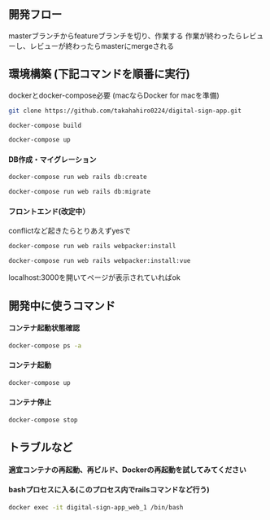 ## 開発フロー
masterブランチからfeatureブランチを切り、作業する
作業が終わったらレビューし、レビューが終わったらmasterにmergeされる

## 環境構築 (下記コマンドを順番に実行)
dockerとdocker-compose必要 (macならDocker for macを準備)
```bash
git clone https://github.com/takahahiro0224/digital-sign-app.git
```
```bash
docker-compose build
```
```bash
docker-compose up
```
#### DB作成・マイグレーション
```bash
docker-compose run web rails db:create
```
```bash
docker-compose run web rails db:migrate
```
#### フロントエンド(改定中）
conflictなど起きたらとりあえずyesで
```bash
docker-compose run web rails webpacker:install
```
```bash
docker-compose run web rails webpacker:install:vue
```
localhost:3000を開いてページが表示されていればok

## 開発中に使うコマンド
#### コンテナ起動状態確認
```bash
docker-compose ps -a
```
#### コンテナ起動
```bash
docker-compose up
```
#### コンテナ停止
```bash
docker-compose stop
```
## トラブルなど
#### 適宜コンテナの再起動、再ビルド、Dockerの再起動を試してみてください

#### bashプロセスに入る(このプロセス内でrailsコマンドなど行う)
```bash
docker exec -it digital-sign-app_web_1 /bin/bash
```
